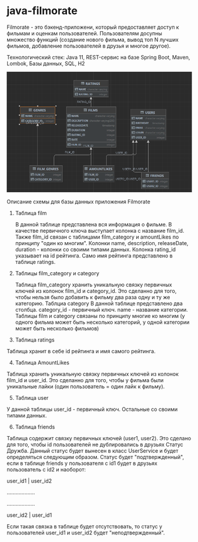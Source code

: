 # java-filmorate
Filmorate - это бэкенд-приложени, который предоставляет доступ к фильмам и оценкам пользователей.
Пользователям досупны множество функций (создание нового фильма, вывод топ N лучших фильмов, добавление пользователей 
в друзья и многое другое).

Технологический стек: Java 11, REST-сервис на базе Spring Boot, Maven, Lombok, Базы данных, SQL, H2

![Схема базы данных приложения](filmorate_scheme_database.png)

Описание схемы для базы данных приложения Filmorate

1) Таблица film


   В данной таблице представлена вся информация о фильме. В качестве первичного ключа выступает колонка с название 
   film_id. Также film_id связан с таблицами film_category и amountLikes по принципу "один ко многим".
   Колонки name, description, releaseDate, duration - колонки со своими типами данных. Колонка rating_id 
   указывает на id рейтинга. Само имя рейтинга представлено в таблице ratings.
2) Таблицы film_category и category


   Таблица film_category хранить уникальную связку первичных ключей из колонок film_id и category_id. Это сделанно для 
   того, чтобы нельзя было добавить к фильму два раза одну и ту же категорию.
   Таблциа category
   В данной таблице представлено два столбца. category_id - первичный ключ. name - название категории. Таблицы film и 
   category связаны по принципу многие ко многим (у одного фильма может быть несколько категорий, у одной категории 
   может быть несколько фильмов)

3) Таблица ratings

Таблица хранит в себе id рейтинга и имя самого рейтинга.


4) Таблица AmountLikes


Таблица хранить уникальную связку первичных ключей из колонок film_id и user_id. Это сделанно для того, чтобы  у фильма 
были уникальные лайки (один пользователь = один лайк к фильму).


5) Таблица user


У данной таблицы user_id - первичный ключ. Остальные со своими типами данных.


6) Таблица friends


Таблица содержит связку первичных ключей (user1, user2). Это сделано для того, чтобы id пользователей не дублировались 
в друзьях
Статус Дружба. Данный статус будет вынесен в класс UserService и будет определяться следующим образом.
Статус будет "подтвержденный", если в таблице friends у пользователя с id1 будет в друзьях пользователь с id2 
и наоборот:

user_id1 | user_id2

...................

...................

user_id2 | user_id1

Если такая связка в таблице будет отсутствовать, то статус у пользователей user_id1 и user_id2 будет "неподтвержденный".

